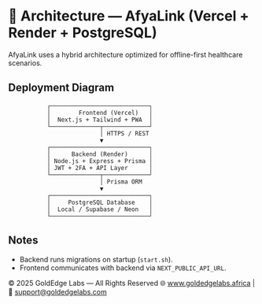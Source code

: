# 🧱 Architecture — AfyaLink (Vercel + Render + PostgreSQL)

AfyaLink uses a hybrid architecture optimized for offline-first healthcare scenarios.

## Deployment Diagram
```
           ┌────────────────────────────┐
           │        Frontend (Vercel)   │
           │  Next.js + Tailwind + PWA  │
           └──────────────┬─────────────┘
                          │ HTTPS / REST
                          ▼
           ┌────────────────────────────┐
           │      Backend (Render)      │
           │ Node.js + Express + Prisma │
           │ JWT + 2FA + API Layer      │
           └──────────────┬─────────────┘
                          │ Prisma ORM
                          ▼
           ┌────────────────────────────┐
           │     PostgreSQL Database    │
           │  Local / Supabase / Neon   │
           └────────────────────────────┘
```

## Notes
- Backend runs migrations on startup (`start.sh`).
- Frontend communicates with backend via `NEXT_PUBLIC_API_URL`.


© 2025 GoldEdge Labs — All Rights Reserved
🌐 www.goldedgelabs.africa | 📧 support@goldedgelabs.com
